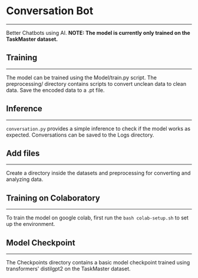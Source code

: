 # Conversation Bot
---
Better Chatbots using AI.
**NOTE: The model is currently only trained on the TaskMaster dataset.**

## Training
---
The model can be trained using the Model/train.py script.
The preprocessing/ directory contains scripts to convert unclean data to clean data.
Save the encoded data to a .pt file.

## Inference
---
`conversation.py` provides a simple inference to check if the model works as expected.
Conversations can be saved to the Logs directory.

## Add files
---
Create a directory inside the datasets and preprocessing for converting and analyzing data.

## Training on Colaboratory
---
To train the model on google colab, first run the `bash colab-setup.sh` to set up the environment.

## Model Checkpoint
---
The Checkpoints directory contains a basic model checkpoint trained using transformers' distilgpt2 on the TaskMaster dataset.
